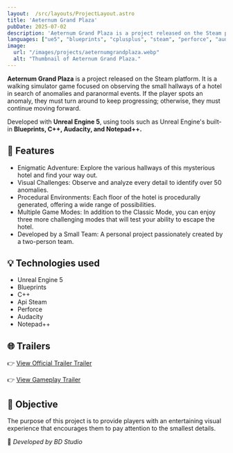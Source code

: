 ```yaml
---
layout:  /src/layouts/ProjectLayout.astro
title: 'Aeternum Grand Plaza'
pubDate: 2025-07-02
description: 'Aeternum Grand Plaza is a project released on the Steam platform.'
languages: ["ue5", "blueprints", "cplusplus", "steam", "perforce", "audacity", "notepadplusplus"]
image:
  url: "/images/projects/aeternumgrandplaza.webp"
  alt: "Thumbnail of Aeternum Grand Plaza."
--- 
```


**Aeternum Grand Plaza** is a project released on the Steam platform. It is a walking simulator game focused on observing the small hallways of a hotel in search of anomalies and paranormal events. If the player spots an anomaly, they must turn around to keep progressing; otherwise, they must continue moving forward.

Developed with **Unreal Engine 5**, using tools such as Unreal Engine's built-in **Blueprints, C++, Audacity, and Notepad++.**

## 🧩 Features

- Enigmatic Adventure: Explore the various hallways of this mysterious hotel and find your way out.
- Visual Challenges: Observe and analyze every detail to identify over 50 anomalies.
- Procedural Environments: Each floor of the hotel is procedurally generated, offering a wide range of possibilities.
- Multiple Game Modes: In addition to the Classic Mode, you can enjoy three more challenging modes that will test your ability to escape the hotel.
- Developed by a Small Team: A personal project passionately created by a two-person team.

## 💡 Technologies used

- Unreal Engine 5
- Blueprints
- C++
- Api Steam
- Perforce
- Audacity
- Notepad++


## 🌐 Trailers

👉 [View Official Trailer Trailer](https://www.youtube.com/watch?v=rTPka76x-Xg)

👉 [View Gameplay Trailer](https://www.youtube.com/watch?v=jpnQaWmIn1Y)

## 🎯 Objective

The purpose of this project is to provide players with an entertaining visual experience that encourages them to pay attention to the smallest details.


🚀 *Developed by BD Studio*
